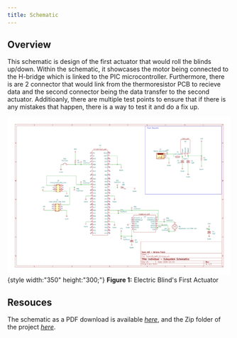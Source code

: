 ```yaml
---
title: Schematic
---
```


## Overview

This schematic is design of the first actuator that would roll the blinds up/down. Within the schematic, it showcases the motor being connected to the H-bridge which is linked to the PIC microcontroller. Furthermore, there is are 2 connector that would link from the thermoresistor PCB to recieve data and the second connector being the data transfer to the second actuator. Additioanly, there are multiple test points to ensure that if there is any mistakes that happen, there is a way to test it and do a fix up.


![schematic](Team105_AMP_SS.png){style width:"350" height:"300;"}
**Figure 1:** Electric Blind's First Actuator


## Resouces

The schematic as a PDF download is available [*here*](Team105_AMP_SS.pdf), and the Zip folder of the project [*here*](Team105_AMP_SS.zip).